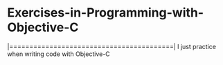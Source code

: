 # Exercises-in-Programming-with-Objective-C
|=========================================|
I just practice when writing code with Objective-C
